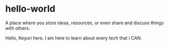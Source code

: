 # hello-world
A place where you store ideas, resources, or even share and discuss things with others.


Hello, Keyuri here. I am here to learn about every tech that i CAN.
